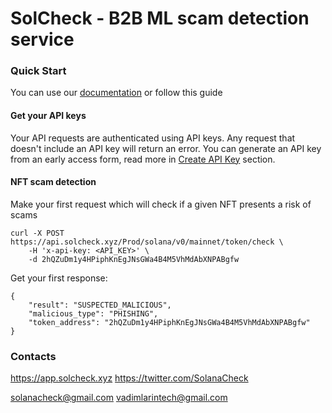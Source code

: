 # SolCheck - B2B ML scam detection service

### Quick Start
You can use our [documentation](https://solcheck.gitbook.io/docs-of-solcheck/) or follow this guide 

#### Get your API keys
Your API requests are authenticated using API keys. Any request that doesn't include an API key will return an error.
You can generate an API key from an early access form, read more in [Create API Key](https://solcheck.gitbook.io/docs-of-solcheck/api-overview/create-api-key) section.

#### NFT scam detection
Make your first request which will check if a given NFT presents a risk of scams
```
curl -X POST https://api.solcheck.xyz/Prod/solana/v0/mainnet/token/check \
    -H 'x-api-key: <API_KEY>' \
    -d 2hQZuDm1y4HPiphKnEgJNsGWa4B4M5VhMdAbXNPABgfw
```
Get your first response: 
```
{
    "result": "SUSPECTED_MALICIOUS", 
    "malicious_type": "PHISHING",
    "token_address": "2hQZuDm1y4HPiphKnEgJNsGWa4B4M5VhMdAbXNPABgfw"
}
```

### Contacts

https://app.solcheck.xyz
https://twitter.com/SolanaCheck

solanacheck@gmail.com
vadimlarintech@gmail.com
